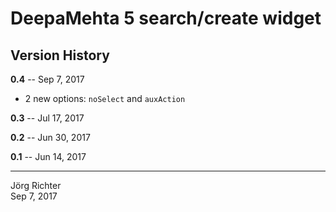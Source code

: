# DeepaMehta 5 search/create widget

## Version History

**0.4** -- Sep 7, 2017

* 2 new options: `noSelect` and `auxAction`

**0.3** -- Jul 17, 2017

**0.2** -- Jun 30, 2017

**0.1** -- Jun 14, 2017

------------
Jörg Richter  
Sep 7, 2017

